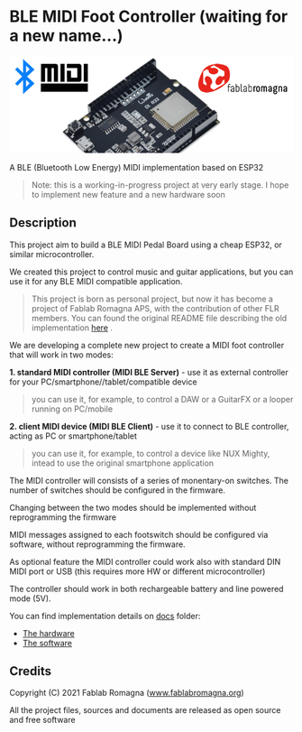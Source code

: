 # BLE MIDI Foot Controller (waiting for a new name...)

![ProjectImage](docs/images/project_image.png)

A BLE (Bluetooth Low Energy) MIDI implementation based on ESP32

 
> Note: 
> this is a working-in-progress project at very early stage. I hope to implement new feature and a new hardware soon
 
 
## Description
 
This project aim to build a BLE MIDI Pedal Board using a cheap ESP32, or similar microcontroller.
 
We created this project to control music and guitar applications, but you can use it for any BLE MIDI compatible application.


>This project is born as personal project, but now it has become a project of Fablab Romagna APS, with the contribution of other FLR members.
>You can found the original README file describing the old implementation [here](./README_OLD.md) .


We are developing a complete new project to create a MIDI foot controller that will work in two modes:

**1.  standard MIDI controller (MIDI BLE Server)**   - use it as external controller for your PC/smartphone//tablet/compatible device

> you can use it, for example, to control a DAW or a GuitarFX or a looper running on PC/mobile

**2. client MIDI device (MIDI BLE Client)** - use it to connect to BLE controller, acting as PC or smartphone/tablet

> you can use it, for example, to control a device like NUX Mighty, intead to use the original smartphone application


The MIDI controller will consists of a series of monentary-on switches. The number of switches should be configured in the firmware.


Changing between the two modes should be implemented without reprogramming the firmware

MIDI messages assigned to each footswitch should be configured via software, without reprogramming the firmware.


As optional feature the MIDI controller could work also with standard DIN MIDI port or USB (this requires more HW or different microcontroller)


The controller should work in both rechargeable battery and line powered mode (5V).


You can find implementation details on [docs](/docs) folder:


* [The hardware](/hardware/)
* [The software](/software/)


## Credits
Copyright (C) 2021 Fablab Romagna (www.fablabromagna.org) 

All the project files, sources and documents are released as open source and free software
